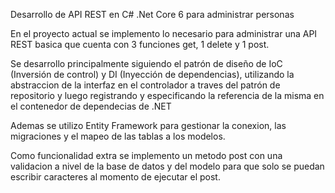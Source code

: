 Desarrollo de API REST en C# .Net Core 6 para administrar personas

En el proyecto actual se implemento lo necesario para administrar una API REST basica que cuenta con 3 funciones get, 1 delete y 1 post.

Se desarrollo principalmente siguiendo el patrón de diseño de IoC (Inversión de control) y DI (Inyección de dependencias), utilizando la abstraccion de la interfaz en el controlador a traves del patrón de repositorio y luego registrando y especificando la referencia de la misma en el contenedor de dependecias de .NET

Ademas se utilizo Entity Framework para gestionar la conexion, las migraciones y el mapeo de las tablas a los modelos.

Como funcionalidad extra se implemento un metodo post con una validacion a nivel de la base de datos y del modelo para que solo se puedan escribir caracteres al momento de ejecutar el post.
